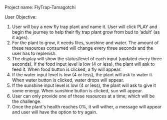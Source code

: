 Project name: FlyTrap-Tamagotchi

User Objective:

   1. User will buy a new fly trap plant and name it. User will click PLAY and begin the journey to help their fly trap plant grow from bud to ‘adult’ (as it ages). 
   2. For the plant to grow, it needs flies, sunshine and water. The amount of these resources consumed will change every three seconds and the user has to replenish.
   3. The display will show the status/level of each input (updated every three seconds). If the food input level is low (4 or less), the plant will ask to feed it. When food button is clicked, a fly will appear.
   4. If the water input level is low (4 or less), the plant will ask to water it. When water button is clicked, water drops will appear.
   5. If the sunshine input level is low (4 or less), the plant will ask to give it some energy. When sunshine button is clicked, sun will appear.
   6. User can only provide one of these resources at a time; which will be the challenge.
   7. Once the plant's health reaches 0%, it will wither, a message will appear and user will have the option to try again. 



